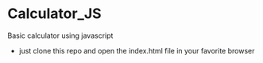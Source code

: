 # Calculator_JS
Basic calculator using javascript
* just clone this repo and open the index.html file in your favorite browser
